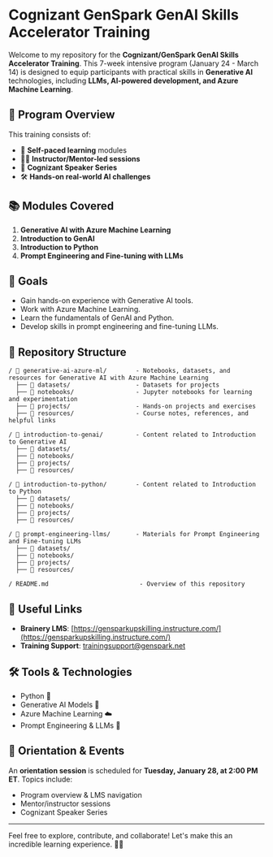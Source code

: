 # Cognizant GenSpark GenAI Skills Accelerator Training

Welcome to my repository for the **Cognizant/GenSpark GenAI Skills Accelerator Training**. This 7-week intensive program (January 24 - March 14) is designed to equip participants with practical skills in **Generative AI** technologies, including **LLMs, AI-powered development, and Azure Machine Learning**.

## 📌 Program Overview
This training consists of:
- 📖 **Self-paced learning** modules
- 🧑‍🏫 **Instructor/Mentor-led sessions**
- 🎤 **Cognizant Speaker Series**
- 🛠 **Hands-on real-world AI challenges**

## 📚 Modules Covered
1. **Generative AI with Azure Machine Learning**
2. **Introduction to GenAI**
3. **Introduction to Python**
4. **Prompt Engineering and Fine-tuning with LLMs**

## 🚀 Goals
- Gain hands-on experience with Generative AI tools.
- Work with Azure Machine Learning.
- Learn the fundamentals of GenAI and Python.
- Develop skills in prompt engineering and fine-tuning LLMs.

## 📂 Repository Structure
```
/ 📁 generative-ai-azure-ml/        - Notebooks, datasets, and resources for Generative AI with Azure Machine Learning
  ├── 📁 datasets/                  - Datasets for projects
  ├── 📁 notebooks/                 - Jupyter notebooks for learning and experimentation
  ├── 📁 projects/                  - Hands-on projects and exercises
  ├── 📁 resources/                 - Course notes, references, and helpful links

/ 📁 introduction-to-genai/         - Content related to Introduction to Generative AI
  ├── 📁 datasets/                  
  ├── 📁 notebooks/                 
  ├── 📁 projects/                  
  ├── 📁 resources/                 

/ 📁 introduction-to-python/        - Content related to Introduction to Python
  ├── 📁 datasets/                  
  ├── 📁 notebooks/                 
  ├── 📁 projects/                  
  ├── 📁 resources/                 

/ 📁 prompt-engineering-llms/       - Materials for Prompt Engineering and Fine-tuning LLMs
  ├── 📁 datasets/                  
  ├── 📁 notebooks/                 
  ├── 📁 projects/                  
  ├── 📁 resources/                 

/ README.md                         - Overview of this repository
```

## 🔗 Useful Links
- **Brainery LMS**: [https://gensparkupskilling.instructure.com/](https://gensparkupskilling.instructure.com/)
- **Training Support**: trainingsupport@genspark.net

## 🛠 Tools & Technologies
- Python 🐍
- Generative AI Models 🤖
- Azure Machine Learning ☁️
- Prompt Engineering & LLMs 📝

## 📅 Orientation & Events
An **orientation session** is scheduled for **Tuesday, January 28, at 2:00 PM ET**. Topics include:
- Program overview & LMS navigation
- Mentor/instructor sessions
- Cognizant Speaker Series

---

Feel free to explore, contribute, and collaborate! Let's make this an incredible learning experience. 🚀✨
